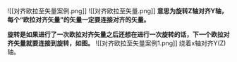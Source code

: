 ![[对齐欧拉至矢量案例.png]]
![[对齐欧拉至矢量.png]]
**意思为旋转Z轴对齐Y轴，每个“欧拉对齐矢量”的矢量一定要连接对齐的矢量。**

**旋转是如果进行了一次欧拉对齐矢量之后还想在进行一次旋转的话，下一个欧拉对齐矢量就要连接到旋转，如图。**
![[对齐欧拉至矢量案例1.png]]
绕着x轴对齐Y(Z)轴。